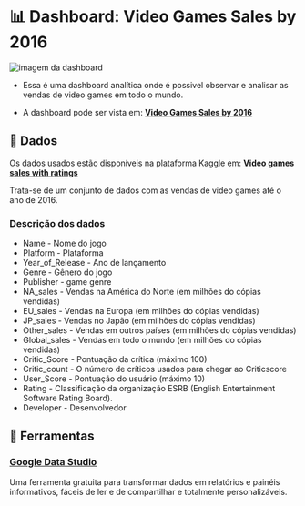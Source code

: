 # 📊 Dashboard: Video Games Sales by 2016

![imagem da dashboard](https://github.com/cecellhax/video-games-sales-2016/blob/main/gamesdash.PNG)
 - Essa é uma dashboard analítica onde é possivel observar e analisar as vendas de video games em todo o mundo.

- A dashboard pode ser vista em: [**Video Games Sales by 2016**](https://datastudio.google.com/u/0/reporting/6a336f1e-e318-43b2-9b48-a6a93ddac672/page/3hNXC)

## 🎲 Dados 

Os dados usados estão disponíveis na plataforma Kaggle em: [**Video games sales with ratings**](https://www.kaggle.com/rush4ratio/video-game-sales-with-ratings)

Trata-se de um conjunto de dados com as vendas de video games até o ano de 2016.

### Descrição dos dados

- Name - Nome do jogo
- Platform - Plataforma
- Year_of_Release - Ano de lançamento
- Genre - Gênero do jogo
- Publisher - game genre
- NA_sales - Vendas na América do Norte (em milhões do cópias vendidas)
- EU_sales - Vendas na Europa (em milhões do cópias vendidas)
- JP_sales - Vendas no Japão (em milhões do cópias vendidas)
- Other_sales - Vendas em outros países (em milhões do cópias vendidas)
- Global_sales - Vendas em todo o mundo (em milhões do cópias vendidas)
- Critic_Score - Pontuação da crítica (máximo 100)
- Critic_count - O número de críticos usados para chegar ao Criticscore
- User_Score - Pontuação do usuário (máximo 10)
- Rating - Classificação da organização ESRB (English Entertainment Software Rating Board).
- Developer - Desenvolvedor

## 🔧 Ferramentas

### [Google Data Studio](https://datastudio.google.com/)

Uma ferramenta gratuita para transformar dados em relatórios e painéis informativos, fáceis de ler e de compartilhar e totalmente personalizáveis.

